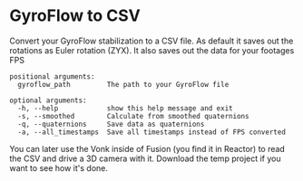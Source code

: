 # GyroFlow to CSV

Convert your GyroFlow stabilization to a CSV file.
As default it saves out the rotations as Euler rotation (ZYX).
It also saves out the data for your footages FPS

```
positional arguments:
  gyroflow_path         The path to your GyroFlow file

optional arguments:
  -h, --help            show this help message and exit
  -s, --smoothed        Calculate from smoothed quaternions
  -q, --quaternions     Save data as quaternions
  -a, --all_timestamps  Save all timestamps instead of FPS converted
```

You can later use the Vonk inside of Fusion (you find it in Reactor) to read the CSV and drive a 3D camera with it.
Download the temp project if you want to see how it's done.
